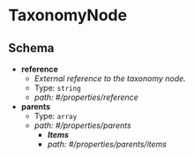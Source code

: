 # TaxonomyNode

## Schema
- <b id="#/properties/reference">reference</b>
	 - _External reference to the taxonomy node._
	 - Type: `string`
	 - <i id="/properties/reference">path: #/properties/reference</i>
 - <b id="#/properties/parents">parents</b>
	 - Type: `array`
	 - <i id="/properties/parents">path: #/properties/parents</i>
		 - **_Items_**
		 - <i id="/properties/parents/items">path: #/properties/parents/items</i>